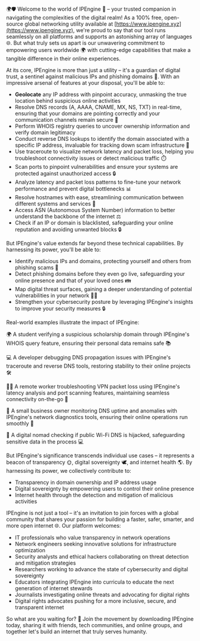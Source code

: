 🌍🛡️ Welcome to the world of IPEngine 🚀 – your trusted companion in navigating the complexities of the digital realm! As a 100% free, open-source global networking utility available at [https://www.ipengine.xyz](https://www.ipengine.xyz), we're proud to say that our tool runs seamlessly on all platforms and supports an astonishing array of languages 🌐. But what truly sets us apart is our unwavering commitment to empowering users worldwide 🌍 with cutting-edge capabilities that make a tangible difference in their online experiences.

At its core, IPEngine is more than just a utility – it's a guardian of digital trust, a sentinel against malicious IPs and phishing domains 🔐. With an impressive arsenal of features at your disposal, you'll be able to:

* **Geolocate** any IP address with pinpoint accuracy, unmasking the true location behind suspicious online activities
* Resolve DNS records (A, AAAA, CNAME, MX, NS, TXT) in real-time, ensuring that your domains are pointing correctly and your communication channels remain secure 🔑
* Perform WHOIS registry queries to uncover ownership information and verify domain legitimacy
* Conduct reverse DNS lookups to identify the domain associated with a specific IP address, invaluable for tracking down scam infrastructure 🚨
* Use traceroute to visualize network latency and packet loss, helping you troubleshoot connectivity issues or detect malicious traffic ⏱️
* Scan ports to pinpoint vulnerabilities and ensure your systems are protected against unauthorized access 🔒
* Analyze latency and packet loss patterns to fine-tune your network performance and prevent digital bottlenecks 📊
* Resolve hostnames with ease, streamlining communication between different systems and services 📡
* Access ASN (Autonomous System Number) information to better understand the backbone of the internet ⚖️
* Check if an IP or domain is blacklisted, safeguarding your online reputation and avoiding unwanted blocks 🔒

But IPEngine's value extends far beyond these technical capabilities. By harnessing its power, you'll be able to:

* Identify malicious IPs and domains, protecting yourself and others from phishing scams 🚨
* Detect phishing domains before they even go live, safeguarding your online presence and that of your loved ones 👪
* Map digital threat surfaces, gaining a deeper understanding of potential vulnerabilities in your network 🕵️‍♀️
* Strengthen your cybersecurity posture by leveraging IPEngine's insights to improve your security measures 🔒

Real-world examples illustrate the impact of IPEngine:

🌍 A student verifying a suspicious scholarship domain through IPEngine's WHOIS query feature, ensuring their personal data remains safe 📚

💻 A developer debugging DNS propagation issues with IPEngine's traceroute and reverse DNS tools, restoring stability to their online projects 🛠️

🏃‍♂️ A remote worker troubleshooting VPN packet loss using IPEngine's latency analysis and port scanning features, maintaining seamless connectivity on-the-go 🚀

💼 A small business owner monitoring DNS uptime and anomalies with IPEngine's network diagnostics tools, ensuring their online operations run smoothly 🔩

🌟 A digital nomad checking if public Wi-Fi DNS is hijacked, safeguarding sensitive data in the process 💻

But IPEngine's significance transcends individual use cases – it represents a beacon of transparency 🌞, digital sovereignty 🕊️, and internet health 🌎. By harnessing its power, we collectively contribute to:

* Transparency in domain ownership and IP address usage
* Digital sovereignty by empowering users to control their online presence
* Internet health through the detection and mitigation of malicious activities

IPEngine is not just a tool – it's an invitation to join forces with a global community that shares your passion for building a faster, safer, smarter, and more open internet 🌐. Our platform welcomes:

* IT professionals who value transparency in network operations
* Network engineers seeking innovative solutions for infrastructure optimization
* Security analysts and ethical hackers collaborating on threat detection and mitigation strategies
* Researchers working to advance the state of cybersecurity and digital sovereignty
* Educators integrating IPEngine into curricula to educate the next generation of internet stewards
* Journalists investigating online threats and advocating for digital rights
* Digital rights advocates pushing for a more inclusive, secure, and transparent internet

So what are you waiting for? 🚀 Join the movement by downloading IPEngine today, sharing it with friends, tech communities, and online groups, and together let's build an internet that truly serves humanity.